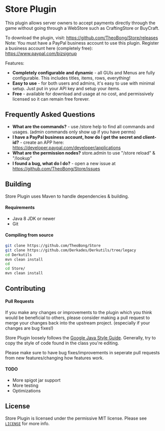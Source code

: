 # Store Plugin
This plugin allows server owners to accept payments directly through the game without going through a WebStore such as CraftingStore or BuyCraft.

To download the plugin, visit: https://github.com/TheoBong/Store/releases
Note: You must have a PayPal business account to use this plugin. Register a business account here (completely free): https://www.paypal.com/bizsignup

Features:
* **Completely configurable and dynamic** - all GUIs and Menus are fully configurable. This includes titles, items, rows, everything!
* **Easy to use** - for both users and admins, it's easy to use with minimal setup. Just put in your API key and setup your items.
* **Free** - available for download and usage at no cost, and permissively licensed so it can remain free forever.

## Frequently Asked Questions
* **What are the commands?** - use /store help to find all commands and usages. (admin commands only show up if you have perms)
* **I have a PayPal business account, how do I get the secret and client-id?** - create an APP here: https://developer.paypal.com/developer/applications
* **What are the permission nodes?** store.admin to use "/store reload" & "/lookup"
* **I found a bug, what do I do?** - open a new issue at https://github.com/TheoBong/Store/issues

## Building
Store Plugin uses Maven to handle dependencies & building.

#### Requirements
* Java 8 JDK or newer
* Git

#### Compiling from source
```sh
git clone https://github.com/TheoBong/Store
git clone https://github.com/Derkades/Derkutils/tree/legacy
cd Derkutils
mvn clean install
cd
cd Store/
mvn clean install
```

## Contributing
#### Pull Requests
If you make any changes or improvements to the plugin which you think would be beneficial to others, please consider making a pull request to merge your changes back into the upstream project. (especially if your changes are bug fixes!)

Store Plugin loosely follows the [Google Java Style Guide](https://google.github.io/styleguide/javaguide.html). Generally, try to copy the style of code found in the class you're editing. 

Please make sure to have bug fixes/improvements in seperate pull requests from new features/changing how features work.

#### TODO
* More spigot jar support
* More testing
* Optimizations

## License
Store Plugin is licensed under the permissive MIT license. Please see [`LICENSE`](https://github.com/TheoBong/Store/blob/master/LICENSE) for more info.
